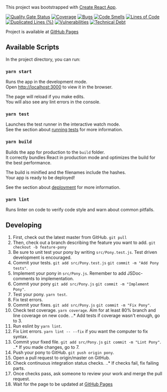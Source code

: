 This project was bootstrapped with [Create React App](https://github.com/facebook/create-react-app).

[![Quality Gate Status](https://sonarcloud.io/api/project_badges/measure?project=ojousima_ojousima.network.react&metric=alert_status)](https://sonarcloud.io/dashboard?id=ojousima_ojousima.network.react)
[![Coverage](https://sonarcloud.io/api/project_badges/measure?project=ojousima_ojousima.network.react&metric=coverage)](https://sonarcloud.io/dashboard?id=ojousima_ojousima.network.react)
[![Bugs](https://sonarcloud.io/api/project_badges/measure?project=ojousima_ojousima.network.react&metric=bugs)](https://sonarcloud.io/dashboard?id=ojousima_ojousima.network.react)
[![Code Smells](https://sonarcloud.io/api/project_badges/measure?project=ojousima_ojousima.network.react&metric=code_smells)](https://sonarcloud.io/dashboard?id=ojousima_ojousima.network.react)
[![Lines of Code](https://sonarcloud.io/api/project_badges/measure?project=ojousima_ojousima.network.react&metric=ncloc)](https://sonarcloud.io/dashboard?id=ojousima_ojousima.network.react)
[![Duplicated Lines (%)](https://sonarcloud.io/api/project_badges/measure?project=ojousima_ojousima.network.react&metric=duplicated_lines_density)](https://sonarcloud.io/dashboard?id=ojousima_ojousima.network.react)
[![Vulnerabilities](https://sonarcloud.io/api/project_badges/measure?project=ojousima_ojousima.network.react&metric=vulnerabilities)](https://sonarcloud.io/dashboard?id=ojousima_ojousima.network.react)
[![Technical Debt](https://sonarcloud.io/api/project_badges/measure?project=ojousima_ojousima.network.react&metric=sqale_index)](https://sonarcloud.io/dashboard?id=ojousima_ojousima.network.react)

Project is available at [GitHub Pages](https://ojousima.github.io/ojousima.network.react/)

## Available Scripts

In the project directory, you can run:

### `yarn start`

Runs the app in the development mode.<br />
Open [http://localhost:3000](http://localhost:3000) to view it in the browser.

The page will reload if you make edits.<br />
You will also see any lint errors in the console.

### `yarn test`

Launches the test runner in the interactive watch mode.<br />
See the section about [running tests](https://facebook.github.io/create-react-app/docs/running-tests) for more information.

### `yarn build`

Builds the app for production to the `build` folder.<br />
It correctly bundles React in production mode and optimizes the build for the best performance.

The build is minified and the filenames include the hashes.<br />
Your app is ready to be deployed!

See the section about [deployment](https://facebook.github.io/create-react-app/docs/deployment) for more information.

### `yarn lint`
Runs linter on code to verify code style and warn about common pitfalls.

## Developing
1. First, check out the latest master from GitHub. `git pull`
2. Then, check out a branch describing the feature you want to add. `git checkout -b feature-pony`
3. Be sure to unit test your pony by writing `src/Pony.test.js`. Test driven development is encouraged.
4. Commit your tests. `git add src/Pony.test.js` `git commit -m "Add Pony tests"`.
5. Implement your pony in `src/Pony.js`. Remember to add JSDoc-comments to implementation.
6. Commit your pony `git add src/Pony.js` `git commit -m "Implement Pony"`.
7. Test your pony. `yarn test`.
8. Fix test errors.
9. Commit your fixes. `git add src/Pony.js` `git commit -m "Fix Pony"`.
10. Check test coverage. `yarn coverage`. Aim for at least 80% branch and line coverage on new code.
..* Add tests if coverage wasn't enough, go to 3.
11. Run eslint by `yarn lint`. 
12. Fix Lint errors. `yarn lint -- --fix` if you want the computer to fix syntax.
13. Commit your fixed file. `git add src/Pony.js` `git commit -m "Lint Pony"`.
..* If you made changes, go to 7.
14. Push your pony to GitHub. `git push origin pony`.
15. Open a pull request to origin/master on GitHub. 
16. Check continuous integration status checks. 
..* If checks fail, fix failing parts. 
17. Once checks pass, ask someone to review your work and merge the pull request.
18. Wait for the page to be updated at [GitHub Pages](https://ojousima.github.io/ojousima.network.react/)